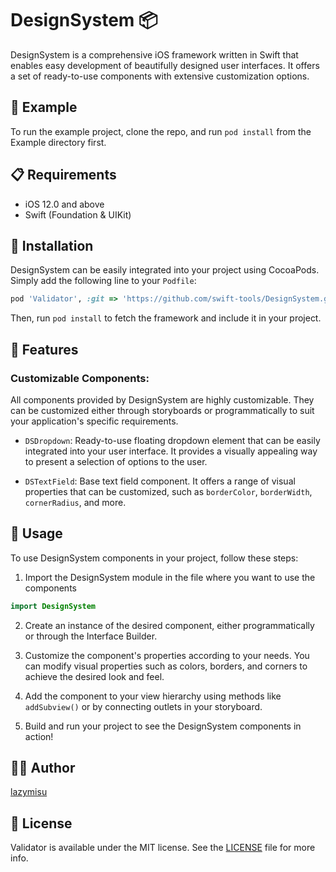 # DesignSystem 📦

DesignSystem is a comprehensive iOS framework written in Swift that enables easy development of beautifully designed user interfaces. It offers a set of ready-to-use components with extensive customization options.

## 🌟 Example

To run the example project, clone the repo, and run `pod install` from the Example directory first.

## 📋 Requirements

- iOS 12.0 and above
- Swift (Foundation & UIKit)

## 🚀 Installation

DesignSystem can be easily integrated into your project using CocoaPods. Simply add the following line to your `Podfile`:

```ruby
pod 'Validator', :git => 'https://github.com/swift-tools/DesignSystem.git'
```

Then, run `pod install` to fetch the framework and include it in your project.

## 🎨 Features

### Customizable Components:

All components provided by DesignSystem are highly customizable. They can be customized either through storyboards or programmatically to suit your application's specific requirements.

- `DSDropdown`: Ready-to-use floating dropdown element that can be easily integrated into your user interface. It provides a visually appealing way to present a selection of options to the user.

<!--![Example Dropdown](example.png)-->

- `DSTextField`: Base text field component. It offers a range of visual properties that can be customized, such as `borderColor`, `borderWidth`, `cornerRadius`, and more.

<!--![Example TextField](example.png)-->

## 📖 Usage

To use DesignSystem components in your project, follow these steps:

1. Import the DesignSystem module in the file where you want to use the components

```swift
import DesignSystem
```

2. Create an instance of the desired component, either programmatically or through the Interface Builder.

3. Customize the component's properties according to your needs. You can modify visual properties such as colors, borders, and corners to achieve the desired look and feel.

4. Add the component to your view hierarchy using methods like `addSubview()` or by connecting outlets in your storyboard.

5. Build and run your project to see the DesignSystem components in action!

## 👨‍💻 Author

[lazymisu](https://github.com/lazymisu)

## 📝 License

Validator is available under the MIT license. See the [LICENSE](https://github.com/swift-tools/DesignSystem/blob/main/LICENSE) file for more info.
